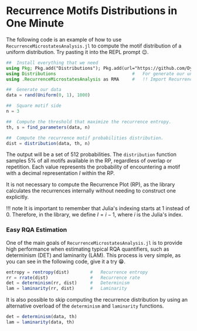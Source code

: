 #   Recurrence Motifs Distributions in One Minute
The following code is an example of how to use `RecurrenceMicrostatesAnalysis.jl` to compute the motif distribution of a uniform distribution. Try pasting it into the REPL prompt 😉.

```julia
##  Install everything that we need
using Pkg; Pkg.add("Distributions"); Pkg.add(url="https://github.com/DynamicsUFPR/RMA.jl")
using Distributions                             #   For generate our uniform distribution
using .RecurrenceMicrostatesAnalysis as RMA     #   !! Import RecurrenceMicrostatesAnalysis.jl

##  Generate our data
data = rand(Uniform(0, 1), 1000)

##  Square motif side
n = 3

##  Compute the threshold that maximize the recurrence entropy.
th, s = find_parameters(data, n)

##  Compute the recurrence motif probabilities distribution.
dist = distribution(data, th, n)
```

The output will be a set of 512 probabilities. The `distribution` function samples $5\%$ of all motifs available in the RP, regardless of overlap or repetition. Each value represents the probability of encountering a motif with a decimal representation $I$ within the RP.

It is not necessary to compute the Recurrence Plot (RP), as the library calculates the recurrences internally without needing to construct one explicitly.

!!! note
    It is important to remember that Julia's indexing starts at $1$ instead of $0$. Therefore, in the library, we define $I = i - 1$, where $i$ is the Julia's index.

###   Easy RQA Estimation
One of the main goals of `RecurrenceMicrostatesAnalysis.jl` is to provide high performance when estimating typical RQA quantifiers, such as determinism (DET) and laminarity (LAM). This process is very simple, as you can see in the following code, give it a try 😁.
```julia
entropy = rentropy(dist)        #   Recurrence entropy
rr = rrate(dist)                #   Recurrence rate
det = determinism(rr, dist)     #   Determinism
lam = laminarity(rr, dist)      #   Laminarity
```

It is also possible to skip computing the recurrence distribution by using an alternative overload of the `determinism` and `laminarity` functions.
```julia
det = determinism(data, th)
lam = laminarity(data, th)
```